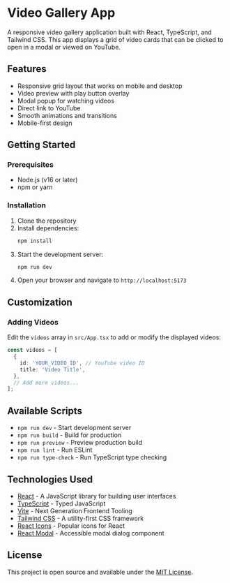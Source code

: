 # Video Gallery App

A responsive video gallery application built with React, TypeScript, and Tailwind CSS. This app displays a grid of video cards that can be clicked to open in a modal or viewed on YouTube.

## Features

- Responsive grid layout that works on mobile and desktop
- Video preview with play button overlay
- Modal popup for watching videos
- Direct link to YouTube
- Smooth animations and transitions
- Mobile-first design

## Getting Started

### Prerequisites

- Node.js (v16 or later)
- npm or yarn

### Installation

1. Clone the repository
2. Install dependencies:
   ```bash
   npm install
   ```
3. Start the development server:
   ```bash
   npm run dev
   ```
4. Open your browser and navigate to `http://localhost:5173`

## Customization

### Adding Videos

Edit the `videos` array in `src/App.tsx` to add or modify the displayed videos:

```typescript
const videos = [
  {
    id: 'YOUR_VIDEO_ID', // YouTube video ID
    title: 'Video Title',
  },
  // Add more videos...
];
```

## Available Scripts

- `npm run dev` - Start development server
- `npm run build` - Build for production
- `npm run preview` - Preview production build
- `npm run lint` - Run ESLint
- `npm run type-check` - Run TypeScript type checking

## Technologies Used

- [React](https://reactjs.org/) - A JavaScript library for building user interfaces
- [TypeScript](https://www.typescriptlang.org/) - Typed JavaScript
- [Vite](https://vitejs.dev/) - Next Generation Frontend Tooling
- [Tailwind CSS](https://tailwindcss.com/) - A utility-first CSS framework
- [React Icons](https://react-icons.github.io/react-icons/) - Popular icons for React
- [React Modal](https://www.npmjs.com/package/react-modal) - Accessible modal dialog component

## License

This project is open source and available under the [MIT License](LICENSE).

